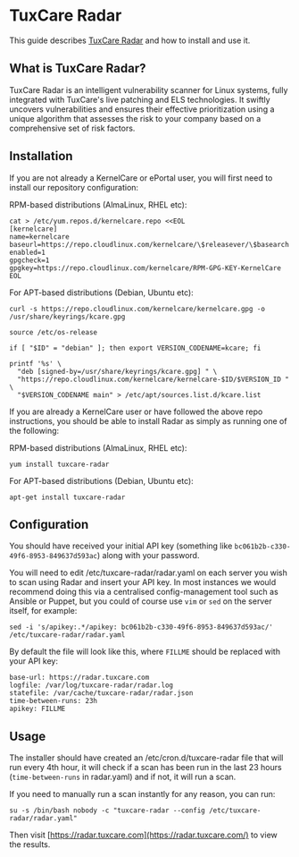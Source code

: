 # TuxCare Radar

This guide describes [TuxCare Radar](https://tuxcare.com/radar/) and how to install and use it.

## What is TuxCare Radar?

TuxCare Radar is an intelligent vulnerability scanner for Linux systems, fully integrated with TuxCare's live patching and ELS technologies. It swiftly uncovers vulnerabilities and ensures their effective prioritization using a unique algorithm that assesses the risk to your company based on a comprehensive set of risk factors.

## Installation

If you are not already a KernelCare or ePortal user, you will first need to install our repository configuration:

RPM-based distributions (AlmaLinux, RHEL etc):

```text
cat > /etc/yum.repos.d/kernelcare.repo <<EOL
[kernelcare]
name=kernelcare
baseurl=https://repo.cloudlinux.com/kernelcare/\$releasever/\$basearch
enabled=1
gpgcheck=1
gpgkey=https://repo.cloudlinux.com/kernelcare/RPM-GPG-KEY-KernelCare
EOL
```

For APT-based distributions (Debian, Ubuntu etc):

```text
curl -s https://repo.cloudlinux.com/kernelcare/kernelcare.gpg -o /usr/share/keyrings/kcare.gpg

source /etc/os-release

if [ "$ID" = "debian" ]; then export VERSION_CODENAME=kcare; fi

printf '%s' \
  "deb [signed-by=/usr/share/keyrings/kcare.gpg] " \
  "https://repo.cloudlinux.com/kernelcare/kernelcare-$ID/$VERSION_ID " \
  "$VERSION_CODENAME main" > /etc/apt/sources.list.d/kcare.list
```

If you are already a KernelCare user or have followed the above repo instructions, you should be able to install Radar as simply as running one of the following:

RPM-based distributions (AlmaLinux, RHEL etc):

```text
yum install tuxcare-radar
```

For APT-based distributions (Debian, Ubuntu etc):

```text
apt-get install tuxcare-radar
```

## Configuration

You should have received your initial API key (something like `bc061b2b-c330-49f6-8953-849637d593ac`) along with your password.

You will need to edit /etc/tuxcare-radar/radar.yaml on each server you wish to scan using Radar and insert your API key. In most instances we would recommend doing this via a centralised config-management tool such as Ansible or Puppet, but you could of course use `vim` or `sed` on the server itself, for example:

```text
sed -i 's/apikey:.*/apikey: bc061b2b-c330-49f6-8953-849637d593ac/' /etc/tuxcare-radar/radar.yaml
```

By default the file will look like this, where `FILLME` should be replaced with your API key:

```text
base-url: https://radar.tuxcare.com
logfile: /var/log/tuxcare-radar/radar.log
statefile: /var/cache/tuxcare-radar/radar.json
time-between-runs: 23h
apikey: FILLME
```

## Usage

The installer should have created an /etc/cron.d/tuxcare-radar file that will run every 4th hour, it will check if a scan has been run in the last 23 hours (`time-between-runs` in radar.yaml) and if not, it will run a scan.

If you need to manually run a scan instantly for any reason, you can run:

```text
su -s /bin/bash nobody -c "tuxcare-radar --config /etc/tuxcare-radar/radar.yaml"
```

Then visit [https://radar.tuxcare.com](https://radar.tuxcare.com/) to view the results.

